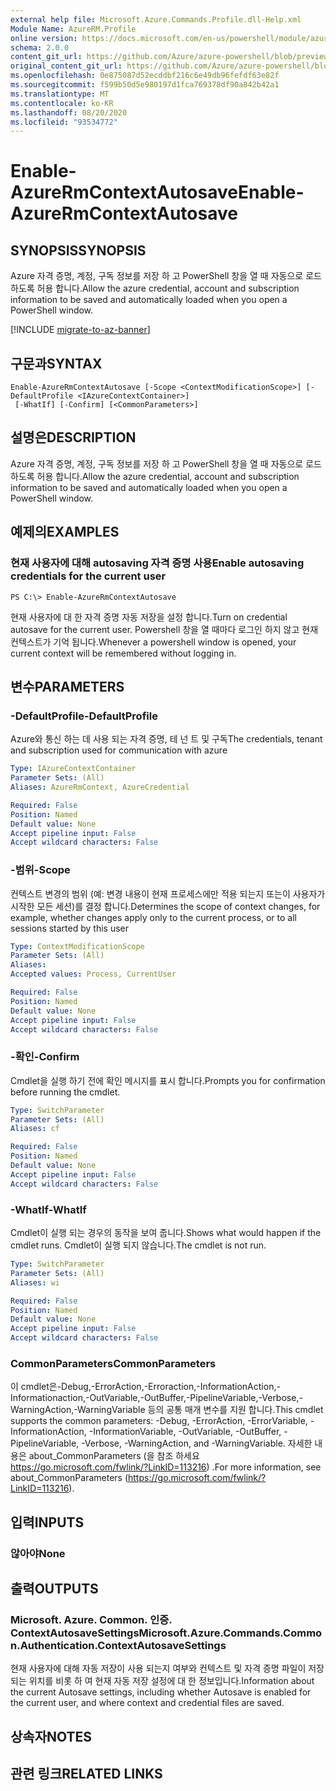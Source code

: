 ```yaml
---
external help file: Microsoft.Azure.Commands.Profile.dll-Help.xml
Module Name: AzureRM.Profile
online version: https://docs.microsoft.com/en-us/powershell/module/azurerm.profile/enable-azurermcontextautosave
schema: 2.0.0
content_git_url: https://github.com/Azure/azure-powershell/blob/preview/src/ResourceManager/Profile/Commands.Profile/help/Enable-AzureRmContextAutosave.md
original_content_git_url: https://github.com/Azure/azure-powershell/blob/preview/src/ResourceManager/Profile/Commands.Profile/help/Enable-AzureRmContextAutosave.md
ms.openlocfilehash: 0e875087d52ecddbf216c6e49db96fefdf63e82f
ms.sourcegitcommit: f599b50d5e980197d1fca769378df90a842b42a1
ms.translationtype: MT
ms.contentlocale: ko-KR
ms.lasthandoff: 08/20/2020
ms.locfileid: "93534772"
---
```

# <span data-ttu-id="88f7c-101">Enable-AzureRmContextAutosave</span><span class="sxs-lookup"><span data-stu-id="88f7c-101">Enable-AzureRmContextAutosave</span></span>

## <span data-ttu-id="88f7c-102">SYNOPSIS</span><span class="sxs-lookup"><span data-stu-id="88f7c-102">SYNOPSIS</span></span>
<span data-ttu-id="88f7c-103">Azure 자격 증명, 계정, 구독 정보를 저장 하 고 PowerShell 창을 열 때 자동으로 로드 하도록 허용 합니다.</span><span class="sxs-lookup"><span data-stu-id="88f7c-103">Allow the azure credential, account and subscription information to be saved and automatically loaded when you open a PowerShell window.</span></span> 

[!INCLUDE [migrate-to-az-banner](../../includes/migrate-to-az-banner.md)]

## <span data-ttu-id="88f7c-104">구문과</span><span class="sxs-lookup"><span data-stu-id="88f7c-104">SYNTAX</span></span>

```
Enable-AzureRmContextAutosave [-Scope <ContextModificationScope>] [-DefaultProfile <IAzureContextContainer>]
 [-WhatIf] [-Confirm] [<CommonParameters>]
```

## <span data-ttu-id="88f7c-105">설명은</span><span class="sxs-lookup"><span data-stu-id="88f7c-105">DESCRIPTION</span></span>
<span data-ttu-id="88f7c-106">Azure 자격 증명, 계정, 구독 정보를 저장 하 고 PowerShell 창을 열 때 자동으로 로드 하도록 허용 합니다.</span><span class="sxs-lookup"><span data-stu-id="88f7c-106">Allow the azure credential, account and subscription information to be saved and automatically loaded when you open a PowerShell window.</span></span> 

## <span data-ttu-id="88f7c-107">예제의</span><span class="sxs-lookup"><span data-stu-id="88f7c-107">EXAMPLES</span></span>

### <span data-ttu-id="88f7c-108">현재 사용자에 대해 autosaving 자격 증명 사용</span><span class="sxs-lookup"><span data-stu-id="88f7c-108">Enable autosaving credentials for the current user</span></span>
```
PS C:\> Enable-AzureRmContextAutosave
```

<span data-ttu-id="88f7c-109">현재 사용자에 대 한 자격 증명 자동 저장을 설정 합니다.</span><span class="sxs-lookup"><span data-stu-id="88f7c-109">Turn on credential autosave for the current user.</span></span>  <span data-ttu-id="88f7c-110">Powershell 창을 열 때마다 로그인 하지 않고 현재 컨텍스트가 기억 됩니다.</span><span class="sxs-lookup"><span data-stu-id="88f7c-110">Whenever a powershell window is opened, your current context will be remembered without logging in.</span></span>

## <span data-ttu-id="88f7c-111">변수</span><span class="sxs-lookup"><span data-stu-id="88f7c-111">PARAMETERS</span></span>

### <span data-ttu-id="88f7c-112">-DefaultProfile</span><span class="sxs-lookup"><span data-stu-id="88f7c-112">-DefaultProfile</span></span>
<span data-ttu-id="88f7c-113">Azure와 통신 하는 데 사용 되는 자격 증명, 테 넌 트 및 구독</span><span class="sxs-lookup"><span data-stu-id="88f7c-113">The credentials, tenant and subscription used for communication with azure</span></span>

```yaml
Type: IAzureContextContainer
Parameter Sets: (All)
Aliases: AzureRmContext, AzureCredential

Required: False
Position: Named
Default value: None
Accept pipeline input: False
Accept wildcard characters: False
```

### <span data-ttu-id="88f7c-114">-범위</span><span class="sxs-lookup"><span data-stu-id="88f7c-114">-Scope</span></span>
<span data-ttu-id="88f7c-115">컨텍스트 변경의 범위 (예: 변경 내용이 현재 프로세스에만 적용 되는지 또는이 사용자가 시작한 모든 세션)를 결정 합니다.</span><span class="sxs-lookup"><span data-stu-id="88f7c-115">Determines the scope of context changes, for example, whether changes apply only to the current process, or to all sessions started by this user</span></span>

```yaml
Type: ContextModificationScope
Parameter Sets: (All)
Aliases: 
Accepted values: Process, CurrentUser

Required: False
Position: Named
Default value: None
Accept pipeline input: False
Accept wildcard characters: False
```

### <span data-ttu-id="88f7c-116">-확인</span><span class="sxs-lookup"><span data-stu-id="88f7c-116">-Confirm</span></span>
<span data-ttu-id="88f7c-117">Cmdlet을 실행 하기 전에 확인 메시지를 표시 합니다.</span><span class="sxs-lookup"><span data-stu-id="88f7c-117">Prompts you for confirmation before running the cmdlet.</span></span>

```yaml
Type: SwitchParameter
Parameter Sets: (All)
Aliases: cf

Required: False
Position: Named
Default value: None
Accept pipeline input: False
Accept wildcard characters: False
```

### <span data-ttu-id="88f7c-118">-WhatIf</span><span class="sxs-lookup"><span data-stu-id="88f7c-118">-WhatIf</span></span>
<span data-ttu-id="88f7c-119">Cmdlet이 실행 되는 경우의 동작을 보여 줍니다.</span><span class="sxs-lookup"><span data-stu-id="88f7c-119">Shows what would happen if the cmdlet runs.</span></span>
<span data-ttu-id="88f7c-120">Cmdlet이 실행 되지 않습니다.</span><span class="sxs-lookup"><span data-stu-id="88f7c-120">The cmdlet is not run.</span></span>

```yaml
Type: SwitchParameter
Parameter Sets: (All)
Aliases: wi

Required: False
Position: Named
Default value: None
Accept pipeline input: False
Accept wildcard characters: False
```

### <span data-ttu-id="88f7c-121">CommonParameters</span><span class="sxs-lookup"><span data-stu-id="88f7c-121">CommonParameters</span></span>
<span data-ttu-id="88f7c-122">이 cmdlet은-Debug,-ErrorAction,-Erroraction,-InformationAction,-Informationaction,-OutVariable,-OutBuffer,-PipelineVariable,-Verbose,-WarningAction,-WarningVariable 등의 공통 매개 변수를 지원 합니다.</span><span class="sxs-lookup"><span data-stu-id="88f7c-122">This cmdlet supports the common parameters: -Debug, -ErrorAction, -ErrorVariable, -InformationAction, -InformationVariable, -OutVariable, -OutBuffer, -PipelineVariable, -Verbose, -WarningAction, and -WarningVariable.</span></span> <span data-ttu-id="88f7c-123">자세한 내용은 about_CommonParameters (을 참조 하세요 https://go.microsoft.com/fwlink/?LinkID=113216) .</span><span class="sxs-lookup"><span data-stu-id="88f7c-123">For more information, see about_CommonParameters (https://go.microsoft.com/fwlink/?LinkID=113216).</span></span>

## <span data-ttu-id="88f7c-124">입력</span><span class="sxs-lookup"><span data-stu-id="88f7c-124">INPUTS</span></span>

### <span data-ttu-id="88f7c-125">않아야</span><span class="sxs-lookup"><span data-stu-id="88f7c-125">None</span></span>

## <span data-ttu-id="88f7c-126">출력</span><span class="sxs-lookup"><span data-stu-id="88f7c-126">OUTPUTS</span></span>

### <span data-ttu-id="88f7c-127">Microsoft. Azure. Common. 인증. ContextAutosaveSettings</span><span class="sxs-lookup"><span data-stu-id="88f7c-127">Microsoft.Azure.Commands.Common.Authentication.ContextAutosaveSettings</span></span>
<span data-ttu-id="88f7c-128">현재 사용자에 대해 자동 저장이 사용 되는지 여부와 컨텍스트 및 자격 증명 파일이 저장 되는 위치를 비롯 하 여 현재 자동 저장 설정에 대 한 정보입니다.</span><span class="sxs-lookup"><span data-stu-id="88f7c-128">Information about the current Autosave settings, including whether Autosave is enabled for the current user, and where context and credential files are saved.</span></span>

## <span data-ttu-id="88f7c-129">상속자</span><span class="sxs-lookup"><span data-stu-id="88f7c-129">NOTES</span></span>

## <span data-ttu-id="88f7c-130">관련 링크</span><span class="sxs-lookup"><span data-stu-id="88f7c-130">RELATED LINKS</span></span>

